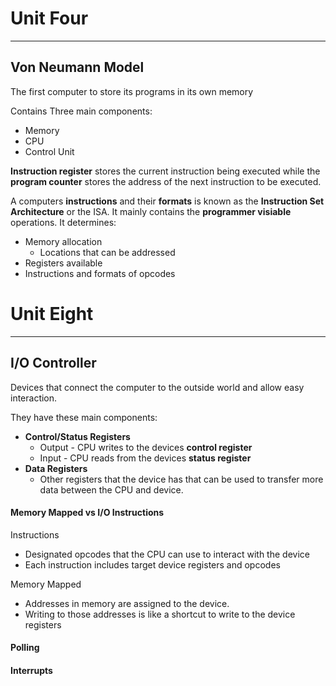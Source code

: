 # Unit Four
---
## Von Neumann Model

The first computer to store its programs in its own memory

Contains Three main components:
- Memory
- CPU
- Control Unit

**Instruction register** stores the current instruction being executed while the **program counter** stores the address of the next instruction to be executed.

A computers **instructions** and their **formats** is known as the **Instruction Set Architecture** or the ISA. It mainly contains the **programmer visiable** operations. It determines:
- Memory allocation
	- Locations that can be addressed
- Registers available
- Instructions and formats of opcodes

# Unit Eight
---
## I/O Controller

Devices that connect the computer to the outside world and allow easy interaction.

They have these main components:
- **Control/Status Registers**
	- Output - CPU writes to the devices **control register**
	- Input - CPU reads from the devices **status register**
- **Data Registers**
	- Other registers that the device has that can be used to transfer more data between the CPU and device.

#### Memory Mapped vs I/O Instructions

Instructions
- Designated opcodes that the CPU can use to interact with the device
- Each instruction includes target device registers and opcodes

Memory Mapped
- Addresses in memory are assigned to the device.
- Writing to those addresses is like a shortcut to write to the device registers

#### Polling



#### Interrupts

